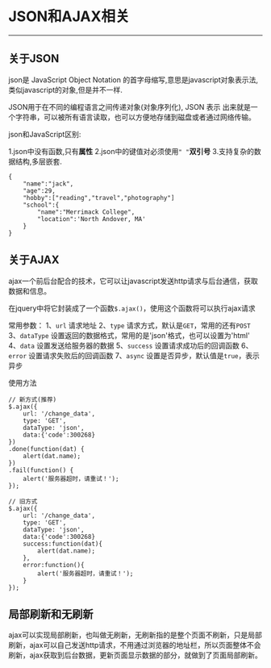 # JSON和AJAX相关 #

----------

## 关于JSON ##

json是 JavaScript Object Notation 的首字母缩写,意思是javascript对象表示法,类似javascript的对象,但是并不一样.

JSON用于在不同的编程语言之间传递对象(对象序列化), JSON 表示
出来就是一个字符串，可以被所有语言读取，也可以方便地存储到磁盘或者通过网络传输。

json和JavaScript区别:

1.json中没有函数,只有**属性**
2.json中的键值对必须使用`" "`**双引号**
3.支持复杂的数据结构,多层嵌套.

```
{
    "name":"jack",
    "age":29,
    "hobby":["reading","travel","photography"]
    "school":{
        "name":"Merrimack College",
        "location":'North Andover, MA'
    }
}
```


## 关于AJAX ##

ajax一个前后台配合的技术，它可以让javascript发送http请求与后台通信，获取数据和信息。

在jquery中将它封装成了一个函数`$.ajax()`，使用这个函数将可以执行ajax请求

常用参数：
1、`url` 请求地址
2、`type` 请求方式，默认是`GET`，常用的还有`POST`
3、`dataType` 设置返回的数据格式，常用的是'json'格式，也可以设置为'html'
4、`data` 设置发送给服务器的数据
5、`success` 设置请求成功后的回调函数
6、`error` 设置请求失败后的回调函数
7、`async` 设置是否异步，默认值是`true`，表示异步

使用方法
```
// 新方式(推荐)
$.ajax({
    url: '/change_data',
    type: 'GET',
    dataType: 'json',
    data:{'code':300268}
})
.done(function(dat) {
    alert(dat.name);
})
.fail(function() {
    alert('服务器超时，请重试！');
});

// 旧方式
$.ajax({
    url: '/change_data',
    type: 'GET',
    dataType: 'json',
    data:{'code':300268}
    success:function(dat){
        alert(dat.name);
    },
    error:function(){
        alert('服务器超时，请重试！');
    }
});
```

## 局部刷新和无刷新 ##
ajax可以实现局部刷新，也叫做无刷新，无刷新指的是整个页面不刷新，只是局部刷新，ajax可以自己发送http请求，不用通过浏览器的地址栏，所以页面整体不会刷新，ajax获取到后台数据，更新页面显示数据的部分，就做到了页面局部刷新。